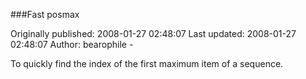 ###Fast posmax

Originally published: 2008-01-27 02:48:07
Last updated: 2008-01-27 02:48:07
Author: bearophile -

To quickly find the index of the first maximum item of a sequence.